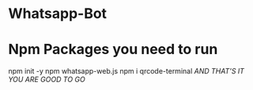# Whatsapp-Bot

# Npm Packages you need to run
npm init -y
npm whatsapp-web.js
npm i qrcode-terminal
 _AND THAT'S IT YOU ARE GOOD TO GO_
